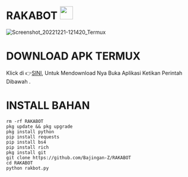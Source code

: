 # RAKABOT <img src="https://emojis.slackmojis.com/emojis/images/1588315024/8823/hyperkitty.gif" width="35px"></i></b></h2>

![Screenshot_20221221-121420_Termux](https://user-images.githubusercontent.com/95204908/208828406-36ff7ed7-0f72-4ae8-ad91-9b7c616287c4.jpg)




# DOWNLOAD APK TERMUX 

Klick di 👉[SINI](https://f-droid.org/repo/com.termux_117.apk), Untuk Mendownload Nya Buka Aplikasi Ketikan Perintah Dibawah .

# INSTALL BAHAN
`````
rm -rf RAKABOT
pkg update && pkg upgrade
pkg install python
pip install requests
pip install bs4
pip install rich
pkg install git
git clone https://github.com/Bajingan-Z/RAKABOT
cd RAKABOT
python rakbot.py

